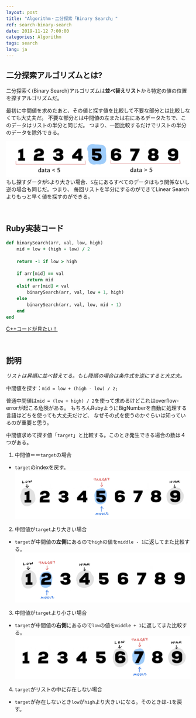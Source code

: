 ```yaml
---
layout: post
title: "Algorithm・二分探索「Binary Search」"
ref: search-binary-search
date: 2019-11-12 7:00:00
categories: Algorithm
tags: search
lang: ja
---
```


## **二分探索アルゴリズムとは?**

二分探索く(Binary Search)アルゴリズムは**並べ替えリスト**から特定の値の位置を探すアルゴリズムだ。

最初に中間値を求めたあと、その値と探す値を比較して不要な部分とは比較しなくても大丈夫だ。
不要な部分とは中間値の左または右にあるデータたちで、このデータはリストの半分と同じだ。
つまり、一回比較するだけでリストの半分のデータを除外できる。

![Binary Search](/assets/images/algorithm/search/search-binary-search-1.jpg)
もし探すダータが`5`より大きい場合、`5`左にあるすべてのデータはもう関係ないし逆の場合も同じだ。つまり、
毎回リストを半分にするのができてLinear Searchよりもっと早く値を探すのができる。

<br>

## **Ruby実装コード**

```rb
def binarySearch(arr, val, low, high)
    mid = low + (high - low) / 2

    return -1 if low > high

    if arr[mid] == val
        return mid
    elsif arr[mid] < val
        binarySearch(arr, val, low + 1, high)
    else
        binarySearch(arr, val, low, mid - 1)
    end
end
```

[C++コードが見たい！](https://github.com/muicode/coding/blob/master/algorithm/search/binsearch.cpp)

<br>

## **説明**

_リストは昇順に並べ替えてる。もし降順の場合は条件式を逆にすると大丈夫。_

中間値を探す：`mid = low + (high - low) / 2;`

普通中間値は`mid = (low + high) / 2`を使って求めるけどこれはoverflow-errorが起こる危険がある。
もちろんRubyようにBigNumberを自動に処理する言語はどちを使っても大丈夫だけど、
なぜその式を使うのかぐらいは知っているのが重要と思う。

中間値求めて探す値「`target`」と比較する。このとき発生できる場合の数は４つがある。
1. 中間値＝＝`target`の場合
  + `target`のindexを戻す。
    ![Binary Search](/assets/images/algorithm/search/search-binary-search-2.jpg)

2. 中間値が`target`より大きい場合
  + `target`が中間値の**左側**にあるので`high`の値を`middle - 1`に返してまた比較する。<br>
    ![Binary Search](/assets/images/algorithm/search/search-binary-search-3.jpg)

3. 中間値が`target`より小さい場合
  + `target`が中間値の**右側**にあるので`low`の値を`middle + 1`に返してまた比較する。<br>
    ![Binary Search](/assets/images/algorithm/search/search-binary-search-4.jpg)


4. `target`がリストの中に存在しない場合
  + `target`が存在しないとき`low`が`high`より大きいになる。そのときは`-1`を戻す。

